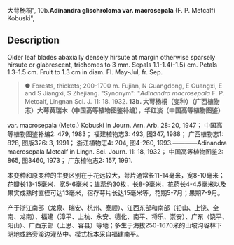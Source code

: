 大萼杨桐",
10b.**Adinandra glischroloma var. macrosepala** (F. P. Metcalf) Kobuski",

## Description
Older leaf blades abaxially densely hirsute at margin otherwise sparsely hirsute or glabrescent, trichomes to 3 mm. Sepals 1.1-1.4(-1.5) cm. Petals 1.3-1.5 cm. Fruit to 1.3 cm in diam. Fl. May-Jul, fr. Sep.

> ●  Forests, thickets; 200-1700 m. Fujian, N Guangdong, E Guangxi, E and S Jiangxi, S Zhejiang.
  "Synonym": "*Adinandra macrosepala* F. P. Metcalf, Lingnan Sci. J. 11: 18. 1932.
**13b. 大萼杨桐（变种）（广西植物志）大萼黄瑞木（中国高等植物图鉴补编），华红淡（中国高等植物图鉴）**

var. macrosepala (Metc.) Kobuski in Journ. Arn. Arb. 28: 20, 1947； 中国高等植物图鉴补编2: 479, 1983； 福建植物志3: 493, 图347, 1988； 广西植物志1: 828, 图版326: 3, 1991； 浙江植物志4: 204, 图4-260, 1993.————Adinandra macrosepala Metcalf in Lingn. Sci. Journ. 11: 18, 1932； 中国高等植物图鉴2: 865, 图3460, 1973； 广东植物志2: 157, 1991.

本变种和原变种的主要区别在于花远较大，萼片通常长11-14毫米，宽8-10毫米；花瓣长13-15毫米，宽5-6毫米；雄蕊约30枚，长8-9毫米，花药长4-4.5毫米以及果实成熟时直径可达13毫米，宿存萼片长达15毫米等。花期5-7月；果期7-9月。

产于浙江南部（龙泉、瑞安、杭州、泰顺）、江西东部和南部（铅山、上饶、全南、龙南）、福建（漳平、上杭、永安、德化、南平、将乐、崇安）、广东（饶平、阳山）、广西东部（上思、容县）等地；多生于海拔250-1670米的山坡沟谷林下阴地或路旁溪边灌丛中。模式标本采自福建南平。
